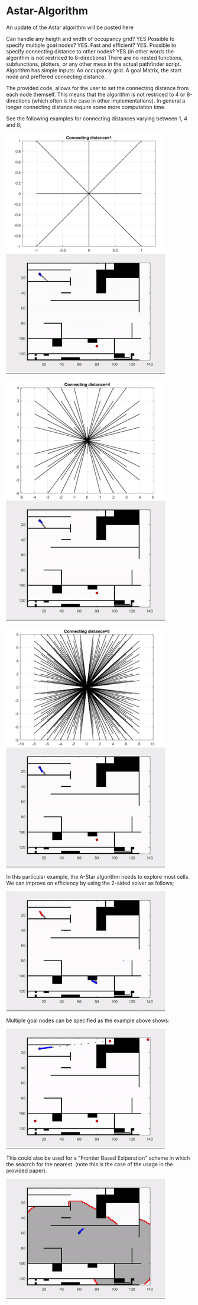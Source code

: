 # Astar-Algorithm
An update of the Astar algorithm will be posted here

Can handle any heigth and width of occupancy grid? YES 
Possible to specify multiple goal nodes? YES. 
Fast and efficient? YES. 
Possible to specify connecting distance to other nodes? YES (in other words the algorithm is not restriced to 8-directions) 
There are no nested functions, subfunctions, plotters, or any other mess in the actual pathfinder script. 
Algorithm has simple inputs: An occupancy grid. A goal Matrix, the start node and preffered connecting distance. 


The provided code, allows for the user to set the connecting distance from each node themself. This means that the algorithm is not restriced to 4 or 8-directions (which often is the case in other implementations). In general a longer connecting distance require some more computation time.  

See the following examples for connecting distances varying between 1, 4 and 8;

<img src="https://github.com/EinarUeland/Astar-Algorithm/blob/TestRnd/Figures/ASTARSHOWCon1.png"   width="430" height="323"> <img src="https://github.com/EinarUeland/Astar-Algorithm/blob/TestRnd/Figures/ASt3arC1.gif"   width="430" height="323">

<img src="https://github.com/EinarUeland/Astar-Algorithm/blob/TestRnd/Figures/ASTARSHOWCon4.png"   width="430" height="323"> <img src="https://github.com/EinarUeland/Astar-Algorithm/blob/TestRnd/Figures/ASt3arC4.gif"   width="430" height="323">

<img src="https://github.com/EinarUeland/Astar-Algorithm/blob/TestRnd/Figures/ASTARSHOWCon8.png"   width="430" height="323"> <img src="https://github.com/EinarUeland/Astar-Algorithm/blob/TestRnd/Figures/ASt3arC10.gif"   width="430" height="323">


In this particular example, the A-Star algorithm needs to explore most cells. We can improve on efficiency by using the 2-sided solver as follows;  

<img src="https://github.com/EinarUeland/Astar-Algorithm/blob/TestRnd/Figures/2Sided.gif"   width="430" height="323"> 

Multiple goal nodes can be specified as the example above shows:

<img src="https://github.com/EinarUeland/Astar-Algorithm/blob/TestRnd/Figures/Multiple.gif"   width="430" height="323"> 

This could also be used for a "Frontier Based Exlporation" scheme in which the seacrch for the nearest. (note this is the case of the usage in the provided paper). 

<img src="https://github.com/EinarUeland/Astar-Algorithm/blob/TestRnd/Figures/FRONTIER.gif"   width="430" height="323"> 



